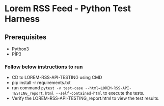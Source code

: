 # Lorem RSS Feed - Python Test Harness
## Prerequisites
* Python3
* PIP3
### Follow below instructions to run
* CD to LOREM-RSS-API-TESTING using CMD
* pip install -r requirements.txt
* run command ```pytest -v test-case --html=LOREM-RSS-API-TESTING_report.html --self-contained-html``` to execute the tests.
* Verify the LOREM-RSS-API-TESTING_report.html to view the test results.